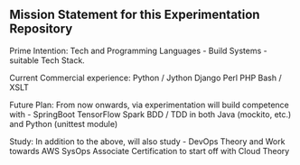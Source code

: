 Mission Statement for this Experimentation Repository
-----------------------------------------------------

Prime Intention:
Tech and Programming Languages - Build Systems - suitable Tech Stack.

Current Commercial experience:
Python / Jython
Django
Perl
PHP
Bash / XSLT

Future Plan:
From now onwards, via experimentation will build competence with -
SpringBoot
TensorFlow
Spark
BDD / TDD in both Java (mockito, etc.) and Python (unittest module)

Study:
In addition to the above, will also study -
DevOps Theory and Work towards AWS SysOps Associate Certification to start off with
Cloud Theory